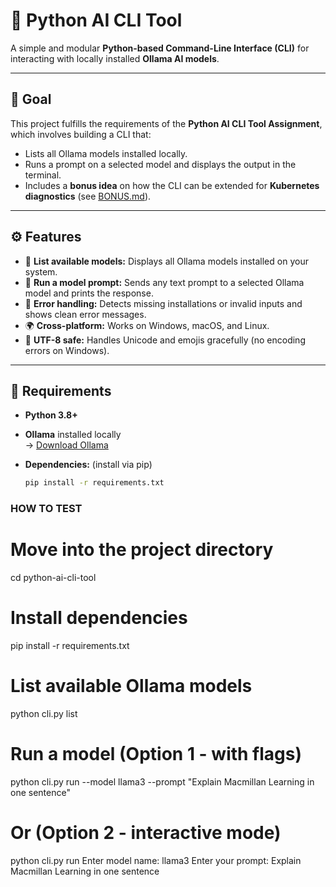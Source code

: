 # 🧠 Python AI CLI Tool

A simple and modular **Python-based Command-Line Interface (CLI)** for interacting with locally installed **Ollama AI models**.

---

## 🎯 Goal

This project fulfills the requirements of the **Python AI CLI Tool Assignment**, which involves building a CLI that:
- Lists all Ollama models installed locally.
- Runs a prompt on a selected model and displays the output in the terminal.
- Includes a **bonus idea** on how the CLI can be extended for **Kubernetes diagnostics** (see [BONUS.md](BONUS.md)).

---

## ⚙️ Features

- 🧩 **List available models:** Displays all Ollama models installed on your system.
- 💬 **Run a model prompt:** Sends any text prompt to a selected Ollama model and prints the response.
- 🧱 **Error handling:** Detects missing installations or invalid inputs and shows clean error messages.
- 🌍 **Cross-platform:** Works on Windows, macOS, and Linux.
- 📄 **UTF-8 safe:** Handles Unicode and emojis gracefully (no encoding errors on Windows).

---

## 🧰 Requirements

- **Python 3.8+**
- **Ollama** installed locally  
  → [Download Ollama](https://ollama.com/download)
- **Dependencies:** (install via pip)
  
  ```bash
  pip install -r requirements.txt

### HOW TO TEST #######

# Move into the project directory
cd python-ai-cli-tool

# Install dependencies
pip install -r requirements.txt

# List available Ollama models
python cli.py list

# Run a model (Option 1 - with flags)
python cli.py run --model llama3 --prompt "Explain Macmillan Learning in one sentence"

# Or (Option 2 - interactive mode)
python cli.py run
Enter model name: llama3
Enter your prompt: Explain Macmillan Learning in one sentence
